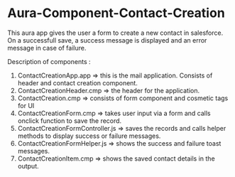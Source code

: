 # Aura-Component-Contact-Creation
 This aura app gives the user a form to create a new contact in salesforce. On a successfull save, a success message is displayed and
 an error message in case of failure.
 
 Description of components : 
 1. ContactCreationApp.app => this is the mail application. Consists of header and contact creation component.
 2. ContactCreationHeader.cmp => the header for the application.
 3. ContactCreation.cmp => consists of form component and cosmetic tags for UI
 4. ContactCreationForm.cmp => takes user input via a form and calls onclick function to save the record.
 5. ContactCreationFormController.js => saves the records and calls helper methods to display success or failure messages.
 6. ContactCreationFormHelper.js => shows the success and failure toast messages.
 7. ContactCreationItem.cmp => shows the saved contact details in the output.
